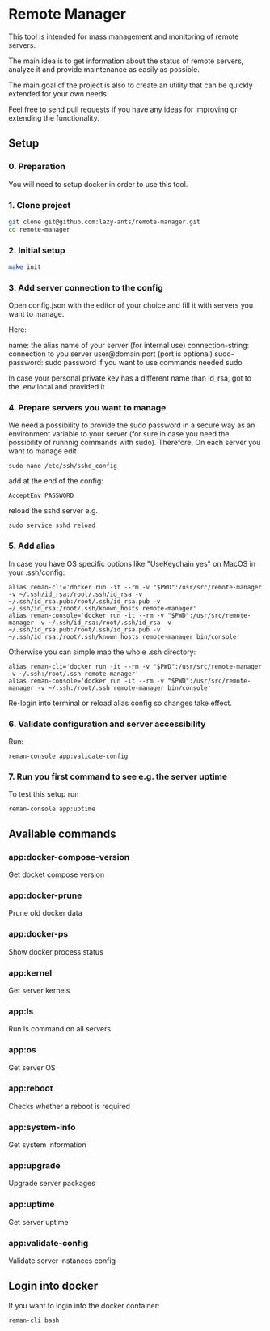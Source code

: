# Remote Manager

This tool is intended for mass management and monitoring of remote servers.

The main idea is to get information about the status of remote servers, analyze it and provide maintenance as easily as possible.
 
The main goal of the project is also to create an utility that can be quickly extended for your own needs.

Feel free to send pull requests if you have any ideas for improving or extending the functionality.


## Setup

### 0. Preparation

You will need to setup docker in order to use this tool.

### 1. Clone project

```bash
git clone git@github.com:lazy-ants/remote-manager.git
cd remote-manager
```

### 2. Initial setup
```bash
make init
```

### 3. Add server connection to the config

Open config.json with the editor of your choice and fill it with servers you want to manage.

Here:

name: the alias name of your server (for internal use)
connection-string: connection to you server user@domain:port (port is optional)
sudo-password: sudo password if you want to use commands needed sudo

In case your personal private key has a different name than id_rsa, got to the .env.local and provided it

### 4. Prepare servers you want to manage

We need a possibility to provide the sudo password in a secure way as an environment variable to your server (for sure in case you need the possibility of runnnig commands with sudo).
Therefore, On each server you want to manage edit 
```
sudo nano /etc/ssh/sshd_config
``` 
add at the end of the config:
```
AcceptEnv PASSWORD
```
reload the sshd server e.g.
```
sudo service sshd reload
```

### 5. Add alias
In case you have OS specific options like "UseKeychain yes" on MacOS in your .ssh/config: 
```
alias reman-cli='docker run -it --rm -v "$PWD":/usr/src/remote-manager -v ~/.ssh/id_rsa:/root/.ssh/id_rsa -v ~/.ssh/id_rsa.pub:/root/.ssh/id_rsa.pub -v ~/.ssh/id_rsa:/root/.ssh/known_hosts remote-manager'
alias reman-console='docker run -it --rm -v "$PWD":/usr/src/remote-manager -v ~/.ssh/id_rsa:/root/.ssh/id_rsa -v ~/.ssh/id_rsa.pub:/root/.ssh/id_rsa.pub -v ~/.ssh/id_rsa:/root/.ssh/known_hosts remote-manager bin/console'
```

Otherwise you can simple map the whole .ssh directory:
```
alias reman-cli='docker run -it --rm -v "$PWD":/usr/src/remote-manager -v ~/.ssh:/root/.ssh remote-manager'
alias reman-console='docker run -it --rm -v "$PWD":/usr/src/remote-manager -v ~/.ssh:/root/.ssh remote-manager bin/console'
```

Re-login into terminal or reload alias config so changes take effect.

### 6. Validate configuration and server accessibility
Run:
```
reman-console app:validate-config
```

### 7. Run you first command to see e.g. the server uptime

To test this setup run
```
reman-console app:uptime
```

## Available commands

### app:docker-compose-version  
Get docket compose version

### app:docker-prune
Prune old docker data

### app:docker-ps               
Show docker process status

### app:kernel                  
Get server kernels

### app:ls                      
Run ls command on all servers

### app:os                      
Get server OS

### app:reboot                  
Checks whether a reboot is required

### app:system-info             
Get system information

### app:upgrade                 
Upgrade server packages

### app:uptime                  
Get server uptime

### app:validate-config         
Validate server instances config

## Login into docker

If you want to login into the docker container:
```
reman-cli bash
```
